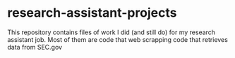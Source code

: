 # research-assistant-projects
This repository contains files of work I did (and still do) for my research assistant job. Most of them are code that web scrapping code that retrieves data from SEC.gov  
